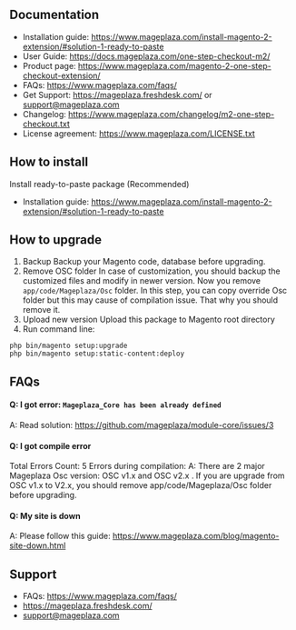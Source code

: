 ## Documentation

- Installation guide: https://www.mageplaza.com/install-magento-2-extension/#solution-1-ready-to-paste
- User Guide: https://docs.mageplaza.com/one-step-checkout-m2/
- Product page: https://www.mageplaza.com/magento-2-one-step-checkout-extension/
- FAQs: https://www.mageplaza.com/faqs/
- Get Support: https://mageplaza.freshdesk.com/ or support@mageplaza.com
- Changelog: https://www.mageplaza.com/changelog/m2-one-step-checkout.txt
- License agreement: https://www.mageplaza.com/LICENSE.txt



## How to install

Install ready-to-paste package (Recommended)

- Installation guide: https://www.mageplaza.com/install-magento-2-extension/#solution-1-ready-to-paste


## How to upgrade

1. Backup
Backup your Magento code, database before upgrading.
2. Remove OSC folder 
In case of customization, you should backup the customized files and modify in newer version. 
Now you remove `app/code/Mageplaza/Osc` folder. In this step, you can copy override Osc folder but this may cause of compilation issue. That why you should remove it.
3. Upload new version
Upload this package to Magento root directory
4. Run command line:

```
php bin/magento setup:upgrade
php bin/magento setup:static-content:deploy
```



## FAQs


#### Q: I got error: `Mageplaza_Core has been already defined`
A: Read solution: https://github.com/mageplaza/module-core/issues/3

#### Q: I got compile error
Total Errors Count: 5 Errors during compilation:
A: There are 2 major Mageplaza Osc version: OSC v1.x and OSC v2.x . If you are upgrade from OSC v1.x to V2.x, you should remove app/code/Mageplaza/Osc folder before upgrading.

#### Q: My site is down
A: Please follow this guide: https://www.mageplaza.com/blog/magento-site-down.html



## Support

- FAQs: https://www.mageplaza.com/faqs/
- https://mageplaza.freshdesk.com/
- support@mageplaza.com
